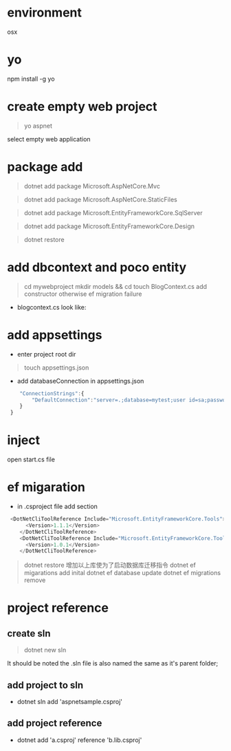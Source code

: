 # environment
osx
# yo
npm install -g yo
# create empty web project
> yo aspnet 

 select empty web application
# package add
> dotnet add package Microsoft.AspNetCore.Mvc

> dotnet add package Microsoft.AspNetCore.StaticFiles

> dotnet add package Microsoft.EntityFrameworkCore.SqlServer

> dotnet add package Microsoft.EntityFrameworkCore.Design

> dotnet restore

# add dbcontext and poco entity
> cd mywebproject
> mkdir models && cd
> touch BlogContext.cs
> add constructor otherwise ef migration failure
* blogcontext.cs look like:

# add appsettings
* enter project root dir
> touch appsettings.json 
* add databaseConnection in appsettings.json
```js {
    "ConnectionStrings":{
        "DefaultConnection":"server=.;database=mytest;user id=sa;password=*"
    }
 }
```
# inject
open start.cs file

# ef migaration
* in .csproject file add section
```js
 <DotNetCliToolReference Include="Microsoft.EntityFrameworkCore.Tools">
      <Version>1.1.1</Version>
    </DotNetCliToolReference>
    <DotNetCliToolReference Include="Microsoft.EntityFrameworkCore.Tools.DotNet">
      <Version>1.0.1</Version>
    </DotNetCliToolReference>
```
> dotnet restore
增加以上库使为了启动数据库迁移指令
> dotnet ef migarations add inital
> dotnet ef database update
> dotnet ef migrations remove

# project reference
## create sln 
> dotnet new sln

It should be noted the .sln file is also named the same as it's parent folder;
## add project to sln
* dotnet sln add 'aspnetsample.csproj'
## add project reference
* dotnet add 'a.csproj' reference 'b.lib.csproj'

